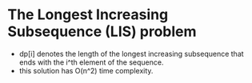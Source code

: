 # The Longest Increasing Subsequence (LIS) problem 
- dp[i] denotes the length of the longest increasing subsequence that ends with the i^th element of the sequence.
- this solution has O(n^2) time complexity. 